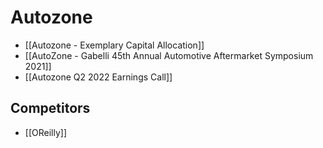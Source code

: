 # Autozone

- [[Autozone - Exemplary Capital Allocation]]
- [[AutoZone - Gabelli 45th Annual Automotive Aftermarket Symposium 2021]]
- [[Autozone Q2 2022 Earnings Call]]

## Competitors
- [[OReilly]]
